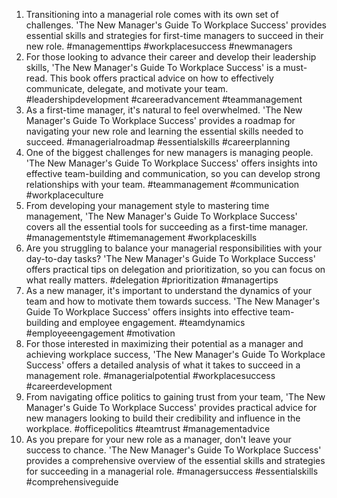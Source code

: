 1. Transitioning into a managerial role comes with its own set of challenges. 'The New Manager's Guide To Workplace Success' provides essential skills and strategies for first-time managers to succeed in their new role. #managementtips #workplacesuccess #newmanagers
2. For those looking to advance their career and develop their leadership skills, 'The New Manager's Guide To Workplace Success' is a must-read. This book offers practical advice on how to effectively communicate, delegate, and motivate your team. #leadershipdevelopment #careeradvancement #teammanagement
3. As a first-time manager, it's natural to feel overwhelmed. 'The New Manager's Guide To Workplace Success' provides a roadmap for navigating your new role and learning the essential skills needed to succeed. #managerialroadmap #essentialskills #careerplanning
4. One of the biggest challenges for new managers is managing people. 'The New Manager's Guide To Workplace Success' offers insights into effective team-building and communication, so you can develop strong relationships with your team. #teammanagement #communication #workplaceculture
5. From developing your management style to mastering time management, 'The New Manager's Guide To Workplace Success' covers all the essential tools for succeeding as a first-time manager. #managementstyle #timemanagement #workplaceskills
6. Are you struggling to balance your managerial responsibilities with your day-to-day tasks? 'The New Manager's Guide To Workplace Success' offers practical tips on delegation and prioritization, so you can focus on what really matters. #delegation #prioritization #managertips
7. As a new manager, it's important to understand the dynamics of your team and how to motivate them towards success. 'The New Manager's Guide To Workplace Success' offers insights into effective team-building and employee engagement. #teamdynamics #employeeengagement #motivation
8. For those interested in maximizing their potential as a manager and achieving workplace success, 'The New Manager's Guide To Workplace Success' offers a detailed analysis of what it takes to succeed in a management role. #managerialpotential #workplacesuccess #careerdevelopment
9. From navigating office politics to gaining trust from your team, 'The New Manager's Guide To Workplace Success' provides practical advice for new managers looking to build their credibility and influence in the workplace. #officepolitics #teamtrust #managementadvice
10. As you prepare for your new role as a manager, don't leave your success to chance. 'The New Manager's Guide To Workplace Success' provides a comprehensive overview of the essential skills and strategies for succeeding in a managerial role. #managersuccess #essentialskills #comprehensiveguide

